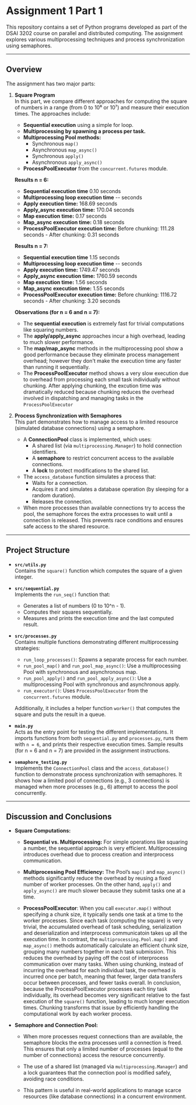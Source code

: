 # Assignment 1 Part 1

This repository contains a set of Python programs developed as part of the DSAI 3202 course on parallel and distributed computing. The assignment explores various multiprocessing techniques and process synchronization using semaphores.

---

## Overview

The assignment has two major parts:

1. **Square Program**  
   In this part, we compare different approaches for computing the square of numbers in a range (from 0 to 10⁶ or 10⁷) and measure their execution times. The approaches include:
   - **Sequential execution** using a simple for loop.
   - **Multiprocessing by spawning a process per task.**
   - **Multiprocessing Pool methods:**  
     - Synchronous `map()`
     - Asynchronous `map_async()`
     - Synchronous `apply()`
     - Asynchronous `apply_async()`
   - **ProcessPoolExecutor** from the `concurrent.futures` module.

   **Results n = 6:**
   - **Sequential execution time** 0.10 seconds
   - **Multiprocessing loop execution time** -- seconds
   - **Apply execution time:** 168.69 seconds
   - **Apply_async execution time:** 170.04 seconds
   - **Map execution time:** 0.17 seconds
   - **Map_async execution time:** 0.18 seconds
   - **ProcessPoolExecutor execution time:** Before chunking: 111.28 seconds - After chunking: 0.31 seconds

   **Results n = 7:**
   - **Sequential execution time** 1.15 seconds
   - **Multiprocessing loop execution time** -- seconds
   - **Apply execution time:** 1749.47 seconds
   - **Apply_async execution time:** 1760.59 seconds
   - **Map execution time:** 1.56 seconds
   - **Map_async execution time:** 1.55 seconds
   - **ProcessPoolExecutor execution time:** Before chunking: 1116.72 seconds - After chunking: 3.20 seconds

   **Observations (for n = 6 and n = 7):**
   - The **sequential execution** is extremely fast for trivial computations like squaring numbers.
   - The **apply/apply_async** approaches incur a high overhead, leading to much slower performance.
   - The **map/map_async** methods in the multiprocessing pool show a good performance because they eliminate process management overhead; however they don't make the execution time any faster than running it sequentially.
   - The **ProcessPoolExecutor** method shows a very slow execution due to overhead from processing each small task individually without chunking. After applying chunking, the excution time was dramatically reduced because chunking reduces the overhead involved in dispatching and managing tasks in the `ProcessPoolExecutor`

3. **Process Synchronization with Semaphores**  
   This part demonstrates how to manage access to a limited resource (simulated database connections) using a semaphore.
   - A **ConnectionPool** class is implemented, which uses:
     - A shared list (via `multiprocessing.Manager`) to hold connection identifiers.
     - A **semaphore** to restrict concurrent access to the available connections.
     - A **lock** to protect modifications to the shared list.
   - The `access_database` function simulates a process that:
     - Waits for a connection.
     - Acquires it and simulates a database operation (by sleeping for a random duration).
     - Releases the connection.
   - When more processes than available connections try to access the pool, the semaphore forces the extra processes to wait until a connection is released. This prevents race conditions and ensures safe access to the shared resource.

---

## Project Structure

- **`src/utils.py`**  
  Contains the `square()` function which computes the square of a given integer.

- **`src/sequential.py`**  
  Implements the `run_seq()` function that:
  - Generates a list of numbers (0 to 10^n - 1).
  - Computes their squares sequentially.
  - Measures and prints the execution time and the last computed result.

- **`src/processes.py`**  
  Contains multiple functions demonstrating different multiprocessing strategies:
  - `run_loop_processes()`: Spawns a separate process for each number.
  - `run_pool_map()` and `run_pool_map_async()`: Use a multiprocessing Pool with synchronous and asynchronous map.
  - `run_pool_apply()` and `run_pool_apply_async()`: Use a multiprocessing Pool with synchronous and asynchronous apply.
  - `run_executor()`: Uses `ProcessPoolExecutor` from the `concurrent.futures` module.
  
  Additionally, it includes a helper function `worker()` that computes the square and puts the result in a queue.

- **`main.py`**  
  Acts as the entry point for testing the different implementations. It imports functions from both `sequential.py` and `processes.py`, runs them with `n = 6`, and prints their respective execution times. Sample results (for n = 6 and n = 7) are provided in the assignment instructions.

- **`semaphore_testing.py`**  
  Implements the `ConnectionPool` class and the `access_database()` function to demonstrate process synchronization with semaphores. It shows how a limited pool of connections (e.g., 3 connections) is managed when more processes (e.g., 6) attempt to access the pool concurrently.

---

## Discussion and Conclusions

- **Square Computations:**
    - **Sequential vs. Multiprocessing:**
        For simple operations like squaring a number, the sequential approach is very efficient. Multiprocessing introduces overhead due to process creation and interprocess communication.

    - **Multiprocessing Pool Efficiency:**
        The Pool’s `map()` and `map_async()` methods significantly reduce the overhead by reusing a fixed number of worker processes. On the other hand, `apply()` and `apply_async()` are much slower because they submit tasks one at a time.

    - **ProcessPoolExecutor**:
        When you call `executor.map()` without specifying a chunk size, it typically sends one task at a time to the worker processes. Since each task (computing the square) is very trivial, the accumulated overhead of task scheduling, serialization and deserialization and interprocess communicatoin takes up all the execution time.
        In contrast, the `multiprocessing.Pool.map()` and `map_async()` methods automatically calculate an efficient chunk size, grouping many numbers together in each task submission. This reduces the overhead by paying off the cost of interprocess communication over many tasks.
        When using chunking, instead of incurring the overhead for each individual task, the overhead is incurred once per batch, meaning that fewer, larger data transfers occur between processes, and fewer tasks overall.
        In conclusion, because the ProcessPoolExecutor processes each tiny task individually, its overhead becomes very significant relative to the fast execution of the `square()` function, leading to much longer execution times. Chunking transforms that issue by efficiently handling the computational work by each worker process.

- **Semaphore and Connection Pool:**

    - When more processes request connections than are available, the semaphore blocks the extra processes until a connection is freed. This ensures that only a limited number of processes (equal to the number of connections) access the resource concurrently.

    - The use of a shared list (managed via `multiprocessing.Manager`) and a lock guarantees that the connection pool is modified safely, avoiding race conditions.

    - This pattern is useful in real-world applications to manage scarce resources (like database connections) in a concurrent environment.
